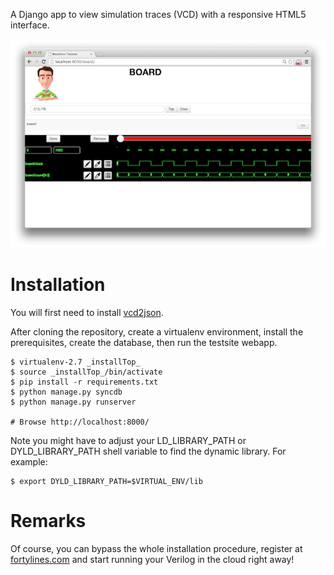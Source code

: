 A Django app to view simulation traces (VCD) with a responsive HTML5 interface.

![Live screenshot](doc/live-screenshot.png)

Installation
============

You will first need to install [vcd2json](https://github.com/fortylines/vcd2json).

After cloning the repository, create a virtualenv environment, install
the prerequisites, create the database, then run the testsite webapp.

    $ virtualenv-2.7 _installTop_
    $ source _installTop_/bin/activate
    $ pip install -r requirements.txt
    $ python manage.py syncdb
    $ python manage.py runserver

    # Browse http://localhost:8000/

Note you might have to adjust your LD_LIBRARY_PATH or DYLD_LIBRARY_PATH
shell variable to find the dynamic library. For example:

    $ export DYLD_LIBRARY_PATH=$VIRTUAL_ENV/lib

Remarks
=======

Of course, you can bypass the whole installation procedure,
register at [fortylines.com](https://fortylines.com) and
start running your Verilog in the cloud right away!



